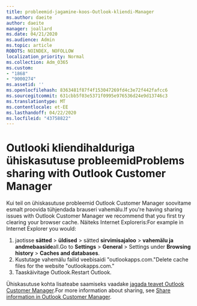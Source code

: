 ```yaml
---
title: probleemid-jagamine-koos-Outlook-kliendi-Manager
ms.author: daeite
author: daeite
manager: joallard
ms.date: 04/21/2020
ms.audience: Admin
ms.topic: article
ROBOTS: NOINDEX, NOFOLLOW
localization_priority: Normal
ms.collection: Adm_O365
ms.custom:
- "1868"
- "9000274"
ms.assetid: ''
ms.openlocfilehash: 8363481f87f4f153047269fd4c3e72f442fafcc6
ms.sourcegitcommit: 631cbb5f03e5371f0995e976536d24e9d13746c3
ms.translationtype: MT
ms.contentlocale: et-EE
ms.lasthandoff: 04/22/2020
ms.locfileid: "43758822"
---
```

# <a name="problems-sharing-with-outlook-customer-manager"></a><span data-ttu-id="2f543-102">Outlooki kliendihalduriga ühiskasutuse probleemid</span><span class="sxs-lookup"><span data-stu-id="2f543-102">Problems sharing with Outlook Customer Manager</span></span>

<span data-ttu-id="2f543-103">Kui teil on ühiskasutuse probleemid Outlook Customer Manager soovitame esmalt proovida tühjendada brauseri vahemälu.</span><span class="sxs-lookup"><span data-stu-id="2f543-103">If you're having sharing issues with Outlook Customer Manager we recommend that you first try clearing your browser cache.</span></span> <span data-ttu-id="2f543-104">Näiteks Internet Exploreris:</span><span class="sxs-lookup"><span data-stu-id="2f543-104">For example in Internet Explorer you would:</span></span>

1. <span data-ttu-id="2f543-105">jaotisse **sätted** > **üldised** > sätted **sirvimisajaloo** > **vahemälu ja andmebaaside**all.</span><span class="sxs-lookup"><span data-stu-id="2f543-105">Go to **Settings** > **General** > Settings under **Browsing history** > **Caches and databases**.</span></span>
2. <span data-ttu-id="2f543-106">Kustutage vahemälu failid veebisaidi "outlookapps.com."</span><span class="sxs-lookup"><span data-stu-id="2f543-106">Delete cache files for the website "outlookapps.com."</span></span>
3. <span data-ttu-id="2f543-107">Taaskäivitage Outlook.</span><span class="sxs-lookup"><span data-stu-id="2f543-107">Restart Outlook.</span></span>

<span data-ttu-id="2f543-108">Ühiskasutuse kohta lisateabe saamiseks vaadake [jagada teavet Outlook Customer Manager](https://support.office.com/article/4f26cc69-67da-4cd5-b344-02d1a4799310%20).</span><span class="sxs-lookup"><span data-stu-id="2f543-108">For more information about sharing, see [Share information in Outlook Customer Manager](https://support.office.com/article/4f26cc69-67da-4cd5-b344-02d1a4799310%20).</span></span>